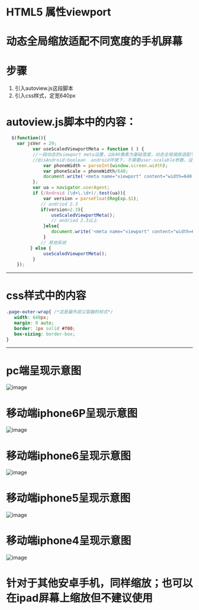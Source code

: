 
# HTML5 属性viewport 
# 动态全局缩放适配不同宽度的手机屏幕
# 步骤
1. 引入autoview.js这段脚本
2. 引入css样式，定宽640px

# autoview.js脚本中的内容：
  ``` javascript  
    $(function(){
      var jsVer = 29;
            var useScaledViewportMeta = function ( ) {
            //一段动态的viewport meta设置，以640像素为基础宽度，动态全局缩放适配不同宽度的浏览器屏幕
            //@isAndroid:boolean  android环境下，不需要user-scalable参数，设置了反而引发了scale的失效
                var phoneWidth = parseInt(window.screen.width);
                var phoneScale = phoneWidth/640;
                document.write('<meta name="viewport" content="width=640, user-scalable=no,           target-densitydpi=device-dpi,minimum-scale='+phoneScale+',maximum-scale='+phoneScale+'">');
            };
            var ua = navigator.userAgent;
            if (/Android (\d+\.\d+)/.test(ua)){
                var version = parseFloat(RegExp.$1);
               // andriod 2.3
               if(version>2.3){
                   useScaledViewportMeta();
                   // andriod 2.3以上
                }else{
                   document.write('<meta name="viewport" content="width=640, target-densitydpi=device-dpi">');
                }
               // 其他系统
           } else {
                useScaledViewportMeta();
            }
      });
  ```      

*****************************
# css样式中的内容
``` css
.page-outer-wrap{ /*这是最外层父容器的样式*/
   width: 640px;
   margin: 0 auto;
   border: 1px solid #f00;
   box-sizing: border-box;
}
```
*****************************
# pc端呈现示意图
![image](https://github.com/xiaojiandong/viewport/blob/master/autoview/image/pc-auto.png)
# 移动端iphone6P呈现示意图
![image](https://github.com/xiaojiandong/viewport/blob/master/autoview/image/m-iphone6p.png)
# 移动端iphone6呈现示意图
![image](https://github.com/xiaojiandong/viewport/blob/master/autoview/image/m-iphone6.png)
# 移动端iphone5呈现示意图
![image](https://github.com/xiaojiandong/viewport/blob/master/autoview/image/m-iphone5.png)
# 移动端iphone4呈现示意图
![image](https://github.com/xiaojiandong/viewport/blob/master/autoview/image/m-iphone4.png)

# 针对于其他安卓手机，同样缩放；也可以在ipad屏幕上缩放但不建议使用
